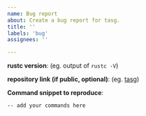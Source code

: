 ```yaml
---
name: Bug report
about: Create a bug report for tasg.
title: ''
labels: 'bug'
assignees: ''

---
```


<!--
Please try to provide information which will help us to fix the issue faster. Minimal reproducible examples with few dependencies are especially lovely <3.
-->

**rustc version**: (eg. output of `rustc -V`)

**repository link (if public, optional)**: (eg. [tasg](https://github.com/Ce11an/tasg))

**Command snippet to reproduce**:
```bash
-- add your commands here

```
